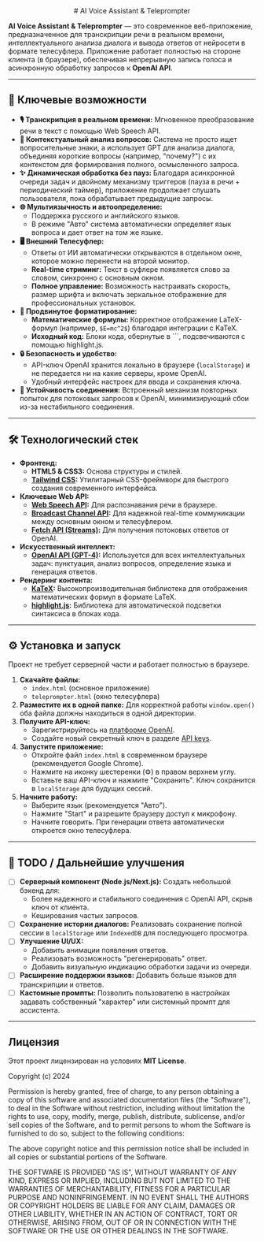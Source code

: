 <div align="center">
# AI Voice Assistant & Teleprompter
</div>

**AI Voice Assistant & Teleprompter** — это современное веб-приложение, предназначенное для транскрипции речи в реальном времени, интеллектуального анализа диалога и вывода ответов от нейросети в формате телесуфлера. Приложение работает полностью на стороне клиента (в браузере), обеспечивая непрерывную запись голоса и асинхронную обработку запросов к **OpenAI API**.

---

## 🚀 Ключевые возможности

* **🎙️ Транскрипция в реальном времени:** Мгновенное преобразование речи в текст с помощью Web Speech API.
* **🧠 Контекстуальный анализ вопросов:** Система не просто ищет вопросительные знаки, а использует GPT для анализа диалога, объединяя короткие вопросы (например, "почему?") с их контекстом для формирования полного, осмысленного запроса.
* **✨ Динамическая обработка без пауз:** Благодаря асинхронной очереди задач и двойному механизму триггеров (пауза в речи + периодический таймер), приложение продолжает слушать пользователя, пока обрабатывает предыдущие запросы.
* **🌐 Мультиязычность и автоопределение:**
    * Поддержка русского и английского языков.
    * В режиме "Авто" система автоматически определяет язык вопроса и дает ответ на том же языке.
* **🖥️ Внешний Телесуфлер:**
    * Ответы от ИИ автоматически открываются в отдельном окне, которое можно перенести на второй монитор.
    * **Real-time стриминг:** Текст в суфлере появляется слово за словом, синхронно с основным окном.
    * **Полное управление:** Возможность настраивать скорость, размер шрифта и включать зеркальное отображение для профессиональных установок.
* **💅 Продвинутое форматирование:**
    * **Математические формулы:** Корректное отображение LaTeX-формул (например, `$E=mc^2$`) благодаря интеграции с KaTeX.
    * **Исходный код:** Блоки кода, обернутые в ```, подсвечиваются с помощью highlight.js.
* **🔒 Безопасность и удобство:**
    * API-ключ OpenAI хранится локально в браузере (`localStorage`) и не передается ни на какие серверы, кроме OpenAI.
    * Удобный интерфейс настроек для ввода и сохранения ключа.
* **📡 Устойчивость соединения:** Встроенный механизм повторных попыток для потоковых запросов к OpenAI, минимизирующий сбои из-за нестабильного соединения.

---

## 🛠️ Технологический стек

* **Фронтенд:**
    * **HTML5 & CSS3:** Основа структуры и стилей.
    * **[Tailwind CSS](https://tailwindcss.com/):** Утилитарный CSS-фреймворк для быстрого создания современного интерфейса.
* **Ключевые Web API:**
    * **[Web Speech API](https://developer.mozilla.org/en-US/docs/Web/API/Web_Speech_API):** Для распознавания речи в браузере.
    * **[Broadcast Channel API](https://developer.mozilla.org/en-US/docs/Web/API/Broadcast_Channel_API):** Для надежной real-time коммуникации между основным окном и телесуфлером.
    * **[Fetch API (Streams)](https://developer.mozilla.org/en-US/docs/Web/API/Fetch_API/Using_Fetch#body):** Для получения потоковых ответов от OpenAI.
* **Искусственный интеллект:**
    * **[OpenAI API (GPT-4)](https://openai.com/api/):** Используется для всех интеллектуальных задач: пунктуация, анализ вопросов, определение языка и генерация ответов.
* **Рендеринг контента:**
    * **[KaTeX](https://katex.org/):** Высокопроизводительная библиотека для отображения математических формул в формате LaTeX.
    * **[highlight.js](https://highlightjs.org/):** Библиотека для автоматической подсветки синтаксиса в блоках кода.

---

## ⚙️ Установка и запуск

Проект не требует серверной части и работает полностью в браузере.

1.  **Скачайте файлы:**
    * `index.html` (основное приложение)
    * `teleprompter.html` (окно телесуфлера)
2.  **Разместите их в одной папке:** Для корректной работы `window.open()` оба файла должны находиться в одной директории.
3.  **Получите API-ключ:**
    * Зарегистрируйтесь на [платформе OpenAI](https://platform.openai.com/).
    * Создайте новый секретный ключ в разделе [API keys](https://platform.openai.com/api-keys).
4.  **Запустите приложение:**
    * Откройте файл `index.html` в современном браузере (рекомендуется Google Chrome).
    * Нажмите на иконку шестеренки (⚙️) в правом верхнем углу.
    * Вставьте ваш API-ключ и нажмите "Сохранить". Ключ сохранится в `localStorage` для будущих сессий.
5.  **Начните работу:**
    * Выберите язык (рекомендуется "Авто").
    * Нажмите "Start" и разрешите браузеру доступ к микрофону.
    * Начните говорить. При генерации ответа автоматически откроется окно телесуфлера.

---

## 📝 TODO / Дальнейшие улучшения

-   [ ] **Серверный компонент (Node.js/Next.js):** Создать небольшой бэкенд для:
    -   Более надежного и стабильного соединения с OpenAI API, скрыв ключ от клиента.
    -   Кеширования частых запросов.
-   [ ] **Сохранение истории диалогов:** Реализовать сохранение полной сессии в `localStorage` или `IndexedDB` для последующего просмотра.
-   [ ] **Улучшение UI/UX:**
    -   Добавить анимации появления ответов.
    -   Реализовать возможность "регенерировать" ответ.
    -   Добавить визуальную индикацию обработки задачи из очереди.
-   [ ] **Расширение поддержки языков:** Добавить больше языков для транскрипции и ответов.
-   [ ] **Кастомные промпты:** Позволить пользователю в настройках задавать собственный "характер" или системный промпт для ассистента.

---

## Лицензия

Этот проект лицензирован на условиях **MIT License**.

Copyright (c) 2024

Permission is hereby granted, free of charge, to any person obtaining a copy
of this software and associated documentation files (the "Software"), to deal
in the Software without restriction, including without limitation the rights
to use, copy, modify, merge, publish, distribute, sublicense, and/or sell
copies of the Software, and to permit persons to whom the Software is
furnished to do so, subject to the following conditions:

The above copyright notice and this permission notice shall be included in all
copies or substantial portions of the Software.

THE SOFTWARE IS PROVIDED "AS IS", WITHOUT WARRANTY OF ANY KIND, EXPRESS OR
IMPLIED, INCLUDING BUT NOT LIMITED TO THE WARRANTIES OF MERCHANTABILITY,
FITNESS FOR A PARTICULAR PURPOSE AND NONINFRINGEMENT. IN NO EVENT SHALL THE
AUTHORS OR COPYRIGHT HOLDERS BE LIABLE FOR ANY CLAIM, DAMAGES OR OTHER
LIABILITY, WHETHER IN AN ACTION OF CONTRACT, TORT OR OTHERWISE, ARISING FROM,
OUT OF OR IN CONNECTION WITH THE SOFTWARE OR THE USE OR OTHER DEALINGS IN THE
SOFTWARE.


